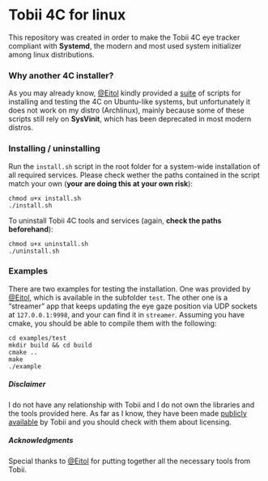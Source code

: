 # Tobii 4C for linux
This repository was created in order to make the Tobii 4C eye tracker compliant with **Systemd**, the modern and most used system initializer among linux distributions. 



### Why another 4C installer?

As you may already know, [@Eitol](https://github.com/Eitol) kindly provided a [suite](https://github.com/Eitol/tobii_eye_tracker_linux_installer) of scripts for installing and testing the 4C on Ubuntu-like systems, but unfortunately it does not work on my distro (Archlinux), mainly because some of these scripts still rely on **SysVinit**, which has been deprecated in most modern distros. 



### Installing / uninstalling

Run the `install.sh` script in the root folder for a system-wide installation of all required services. Please check wether the paths contained in the script match your own (**your are doing this at your own risk**):

```
chmod u+x install.sh
./install.sh
```

To uninstall Tobii 4C tools and services (again, **check the paths beforehand**):

```
chmod u+x uninstall.sh
./uninstall.sh
```



### Examples

There are two examples for testing the installation. One was provided by [@Eitol](), which is available in the subfolder `test`. The other one is a “streamer” app that keeps updating the eye gaze position via UDP sockets at `127.0.0.1:9998`, and your can find it in `streamer`. Assuming you have cmake, you should be able to compile them with the following:

```
cd examples/test
mkdir build && cd build
cmake ..
make
./example
```



##### Disclaimer

I do not have any relationship with Tobii and I do not own the libraries and the tools provided here. As far as I know, they have been made [publicly available](https://developer.tobii.com/community/forums/topic/tobii-4c-eye-tracker-on-linux/) by Tobii and you should check with them about licensing.



##### Acknowledgments

Special thanks to [@Eitol](https://github.com/Eitol) for putting together all the necessary tools from Tobii.

